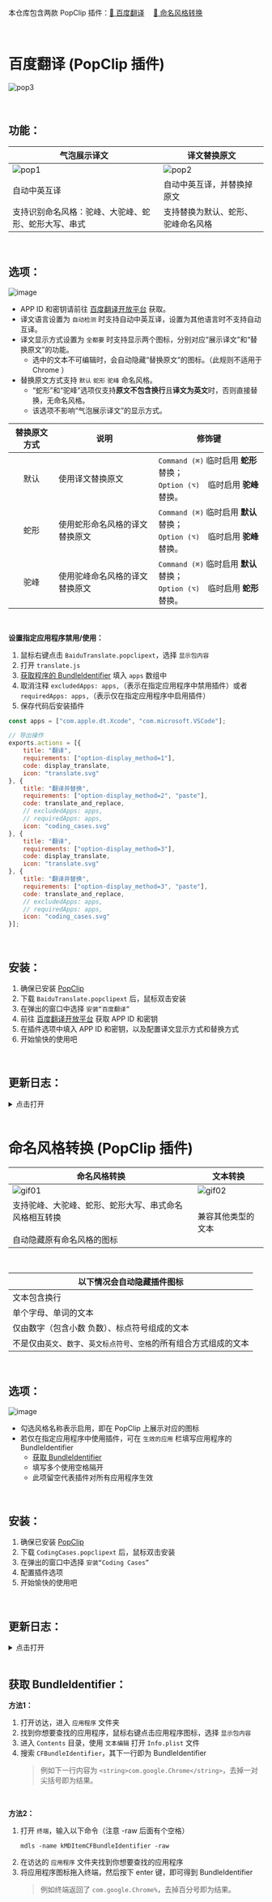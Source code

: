 本仓库包含两款 PopClip 插件：[🚀 百度翻译](#百度翻译-popclip-插件) &emsp;[🚀 命名风格转换](#命名风格转换-popclip-插件)

<br>

# 百度翻译 (PopClip 插件)

![pop3](https://github.com/iibob/PopClipExtension/assets/10295975/44efa236-896d-4160-9751-19fa8beaae92)

<br>

## 功能：
|气泡展示译文|译文替换原文|
|---|---|
|![pop1](https://github.com/iibob/PopClipExtension/assets/10295975/1c1cc389-c287-4297-82e7-4e5496abdec7)|![pop2](https://github.com/iibob/PopClipExtension/assets/10295975/3bd54f6e-1857-4db1-9820-8a2f40bb4776)|
|自动中英互译|自动中英互译，并替换掉原文|
|支持识别命名风格：驼峰、大驼峰、蛇形、蛇形大写、串式|支持替换为默认、蛇形、驼峰命名风格|
<br>

## 选项：
![image](https://github.com/iibob/PopClipExtension/assets/10295975/408280aa-81bf-4195-9236-9fb97178d77d)
- APP ID 和密钥请前往 [百度翻译开放平台](https://api.fanyi.baidu.com/doc/21) 获取。
- 译文语言设置为 `自动检测` 时支持自动中英互译，设置为其他语言时不支持自动互译。
- 译文显示方式设置为 `全都要` 时支持显示两个图标，分别对应“展示译文”和“替换原文”的功能。
  - 选中的文本不可编辑时，会自动隐藏“替换原文”的图标。（此规则不适用于 Chrome ）
- 替换原文方式支持 `默认` `蛇形` `驼峰` 命名风格。
  - “蛇形”和“驼峰”选项仅支持**原文不包含换行**且**译文为英文**时，否则直接替换，无命名风格。
  - 该选项不影响“气泡展示译文”的显示方式。

|替换原文方式|说明|修饰键|
|:---:|---|---|
|默认|使用译文替换原文|`Command (⌘)` 临时启用 **蛇形** 替换；<br>`Option (⌥)`&emsp;临时启用 **驼峰** 替换。|
|蛇形|使用蛇形命名风格的译文替换原文|`Command (⌘)` 临时启用 **默认** 替换；<br>`Option (⌥)`&emsp;临时启用 **驼峰** 替换。|
|驼峰|使用驼峰命名风格的译文替换原文|`Command (⌘)` 临时启用 **默认** 替换；<br>`Option (⌥)`&emsp;临时启用 **蛇形** 替换。|
<br>

**设置指定应用程序禁用/使用：**
1. 鼠标右键点击 `BaiduTranslate.popclipext`，选择 `显示包内容`
2. 打开 `translate.js`
3. [获取程序的 BundleIdentifier](#user-content-获取-bundleidentifier) 填入 `apps` 数组中
4. 取消注释 `excludedApps: apps,`（表示在指定应用程序中禁用插件）或者 `requiredApps: apps,`（表示仅在指定应用程序中启用插件）
5. 保存代码后安装插件

```JavaScript
const apps = ["com.apple.dt.Xcode", "com.microsoft.VSCode"];

// 导出操作
exports.actions = [{
    title: "翻译",
    requirements: ["option-display_method=1"],
    code: display_translate,
    icon: "translate.svg"
}, {
    title: "翻译并替换",
    requirements: ["option-display_method=2", "paste"],
    code: translate_and_replace,
    // excludedApps: apps,
    // requiredApps: apps,
    icon: "coding_cases.svg"
}, {
    title: "翻译",
    requirements: ["option-display_method=3"],
    code: display_translate,
    icon: "translate.svg"
}, {
    title: "翻译并替换",
    requirements: ["option-display_method=3", "paste"],
    code: translate_and_replace,
    // excludedApps: apps,
    // requiredApps: apps,
    icon: "coding_cases.svg"
}];
```
<br>

## 安装：
1. 确保已安装 [PopClip](https://www.popclip.app/)
2. 下载 `BaiduTranslate.popclipext` 后，鼠标双击安装
3. 在弹出的窗口中选择 `安装“百度翻译”`
4. 前往 [百度翻译开放平台](https://api.fanyi.baidu.com/doc/21) 获取 APP ID 和密钥
5. 在插件选项中填入 APP ID 和密钥，以及配置译文显示方式和替换方式
6. 开始愉快的使用吧
<br>

## 更新日志：
<details><summary>点击打开</summary>

**2024年3月13日**
- 优化具有命名风格文本的识别和转换逻辑

**2024年3月8日**
- 初代版本发布
</details>
<br>

# 命名风格转换 (PopClip 插件)

|命名风格转换|文本转换|
|---|---|
|![gif01](https://github.com/iibob/PopClipExtension/assets/10295975/099f1577-3196-4ac2-9643-14576aa3b8af)|![gif02](https://github.com/iibob/PopClipExtension/assets/10295975/a1202b04-0631-4384-a74a-f3d3642cc0c1)
|支持驼峰、大驼峰、蛇形、蛇形大写、串式命名风格相互转换<br><br>自动隐藏原有命名风格的图标|兼容其他类型的文本|
<br>

|以下情况会自动隐藏插件图标|
|---|
|文本包含换行|
|单个字母、单词的文本|
|仅由数字（包含小数 负数）、标点符号组成的文本|
|不是仅由`英文`、`数字`、`英文标点符号`、`空格`的所有组合方式组成的文本|
<br>

## 选项：
![image](https://github.com/iibob/PopClipExtension/assets/10295975/63bdac58-48af-43b8-a2c2-a126cbaf48f9)
- 勾选风格名称表示启用，即在 PopClip 上展示对应的图标
- 若仅在指定应用程序中使用插件，可在 `生效的应用` 栏填写应用程序的 BundleIdentifier
  - [获取 BundleIdentifier](#user-content-获取-bundleidentifier)
  - 填写多个使用空格隔开
  - 此项留空代表插件对所有应用程序生效
<br>

## 安装：
1. 确保已安装 [PopClip](https://www.popclip.app/)
2. 下载 `CodingCases.popclipext` 后，鼠标双击安装
3. 在弹出的窗口中选择 `安装“Coding Cases”`
5. 配置插件选项
6. 开始愉快的使用吧
<br>

## 更新日志：
<details><summary>点击打开</summary>

**2024年3月13日**
- 初代版本发布
</details>
<br>

## 获取 BundleIdentifier：
**方法1：**
1. 打开访达，进入 `应用程序` 文件夹
2. 找到你想要查找的应用程序，鼠标右键点击应用程序图标，选择 `显示包内容`
3. 进入 `Contents` 目录，使用 `文本编辑` 打开 `Info.plist` 文件
4. 搜索 `CFBundleIdentifier`，其下一行即为 BundleIdentifier
   >例如下一行内容为 `<string>com.google.Chrome</string>`，去掉一对尖括号即为结果。
<br>

**方法2：**
1. 打开 `终端`，输入以下命令（注意 -raw 后面有个空格）
   ```
   mdls -name kMDItemCFBundleIdentifier -raw 
   ```
3. 在访达的 `应用程序` 文件夹找到你想要查找的应用程序
4. 将应用程序图标拖入终端，然后按下 enter 键，即可得到 BundleIdentifier
   >例如终端返回了 `com.google.Chrome%`，去掉百分号即为结果。


